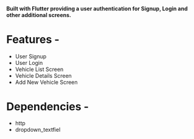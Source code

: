 #### Built with Flutter providing a user authentication for Signup, Login and other additional screens.

# Features - 
 
- User Signup
- User Login
- Vehicle List Screen 
- Vehicle Details Screen 
- Add New Vehicle Screen 

# Dependencies -

- http
- dropdown_textfiel